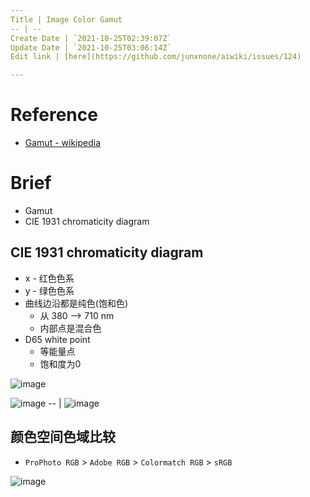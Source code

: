 ```yaml
---
Title | Image Color Gamut
-- | --
Create Date | `2021-10-25T02:39:07Z`
Update Date | `2021-10-25T03:06:14Z`
Edit link | [here](https://github.com/junxnone/aiwiki/issues/124)

---
```

# Reference
- [Gamut - wikipedia](https://en.wikipedia.org/wiki/Gamut)

# Brief
- Gamut
-  CIE 1931 chromaticity diagram


##  CIE 1931 chromaticity diagram
- x - 红色色系
- y - 绿色色系
- 曲线边沿都是纯色(饱和色)
  - 从 380 --> 710 nm 
  - 内部点是混合色
- D65 white point 
  - 等能量点 
  - 饱和度为0


![image](https://user-images.githubusercontent.com/2216970/138627879-c19866d7-c7a8-45c3-814e-f976bd43d3d6.png) 

![image](https://user-images.githubusercontent.com/2216970/138626907-aae12d3e-1f00-4717-b35d-08b0b8c139ce.png)
-- |
![image](https://user-images.githubusercontent.com/2216970/138628159-ebbd2a8a-7d71-4f07-8a39-59c4acb2f234.png)


## 颜色空间色域比较
- `ProPhoto RGB` > `Adobe RGB` > `Colormatch RGB` > `sRGB`


![image](https://user-images.githubusercontent.com/2216970/138626590-90b3eb8b-6eea-48c3-98ac-a955422074d6.png)


